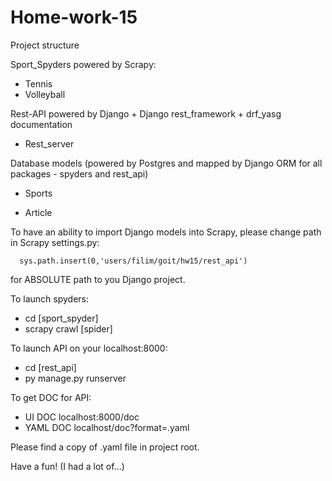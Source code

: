 # Home-work-15

Project structure

Sport_Spyders powered by Scrapy:

   - Tennis
   - Volleyball
  
 Rest-API powered by Django + Django rest_framework + drf_yasg documentation
 
   - Rest_server
  
 Database models (powered by Postgres and mapped by Django ORM for all packages - spyders and rest_api)
 
  - Sports
  
  - Article 

   To have an ability to import Django models into Scrapy, please change path in Scrapy settings.py:
   
      sys.path.insert(0,'users/filim/goit/hw15/rest_api') 
   
   for ABSOLUTE path to you Django project.
  
To launch spyders: 

  - cd [sport_spyder]
  - scrapy crawl [spider]
  
To launch API on your localhost:8000:

  - cd [rest_api]
  - py manage.py runserver
   
To get DOC for API:

  - UI DOC localhost:8000/doc
  - YAML DOC localhost/doc?format=.yaml
  
  Please find a copy of .yaml file in project root.
  
Have a fun! (I had a lot of...)
